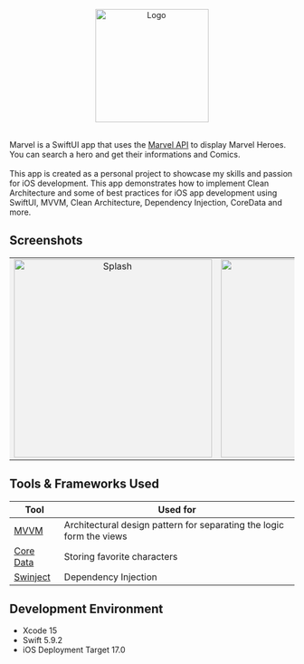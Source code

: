 <p align="center">
    <img src="https://i.imgur.com/Anpo1Qq.jpg" alt="Logo" width=200 height=200>
</p>

<p>
<br>
Marvel is a SwiftUI app that uses the <a href="https://developer.marvel.com">Marvel API</a> to display Marvel Heroes. You can search a hero and get their informations and Comics.
 <br>
 <br>
This app is created as a personal project to showcase my skills and passion for iOS development. This app demonstrates how to implement Clean Architecture and some of best practices for iOS app development using SwiftUI, MVVM, Clean Architecture, Dependency Injection, CoreData and more.
</p>

 ## Screenshots

<table style="background-color: #f2f2f2;">
  <tr>
    <td align="center"><img src="https://i.imgur.com/sk8vcef.png" alt="Splash" height=350></td>
    <td align="center"><img src="https://i.imgur.com/udMmVU2.png" alt="Splash" height=350></td>
    <td align="center"><img src="https://i.imgur.com/xoOr6nG.png" alt="Splash" height=350></td>
  </tr>
</table>

## Tools & Frameworks Used


| Tool                                                                                                  | Used for                                                             |
|-------------------------------------------------------------------------------------------------------|----------------------------------------------------------------------|
| [MVVM](https://www.hackingwithswift.com/books/ios-swiftui/introducing-mvvm-into-your-swiftui-project) | Architectural design pattern for separating the logic form the views |
| [Core Data](https://developer.apple.com/documentation/coredata/)                                      | Storing favorite characters                                          |
| [Swinject](https://github.com/Swinject/Swinject)                                                      | Dependency Injection                                                 |

## Development Environment
* Xcode 15
* Swift 5.9.2
* iOS Deployment Target 17.0



